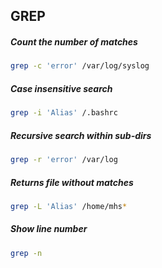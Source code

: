 ## GREP
##### Count the number of matches
```bash
grep -c 'error' /var/log/syslog
```

##### Case insensitive search
```bash
grep -i 'Alias' /.bashrc
```
##### Recursive search within sub-dirs
```bash
grep -r 'error' /var/log
```

##### Returns file without matches
```bash
grep -L 'Alias' /home/mhs*
```

##### Show line number
```bash
grep -n
```